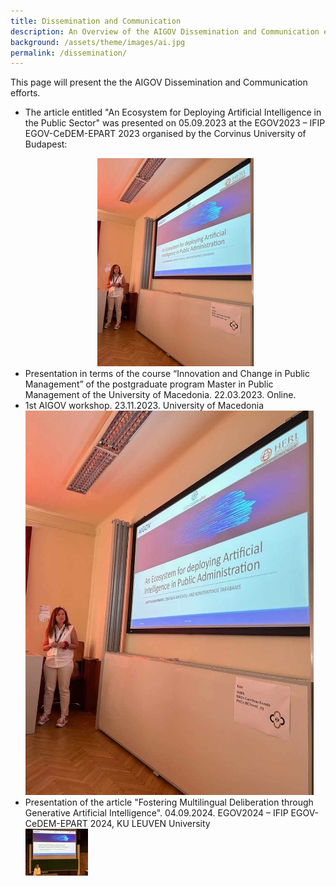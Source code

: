```yaml
---
title: Dissemination and Communication
description: An Overview of the AIGOV Dissemination and Communication efforts.
background: /assets/theme/images/ai.jpg
permalink: /dissemination/
---
```


This page will present the the AIGOV Dissemination and Communication efforts.

- The article entitled "An Ecosystem for Deploying Artificial Intelligence in the Public Sector" was presented on 05.09.2023 at the EGOV2023 – IFIP EGOV-CeDEM-EPART 2023 organised by the Corvinus University of Budapest: 
   <br /> <p> <center> ![Image](/assets/theme/images/egov23_2_resized.jpg)
- Presentation in terms of the course “Innovation and Change in Public Management” of the postgraduate program Master in Public Management of the University of Macedonia. 22.03.2023. Online.
- 1st AIGOV workshop. 23.11.2023. University of Macedonia
    <br /> ![Image](/assets/theme/images/egov23_2.jpg)
- Presentation of the article "Fostering Multilingual Deliberation through Generative Artificial Intelligence". 04.09.2024. EGOV2024 – IFIP EGOV-CeDEM-EPART 2024, KU LEUVEN University
   <br /> ![Image](/assets/theme/images/eGOV2024_resized.jpg)
